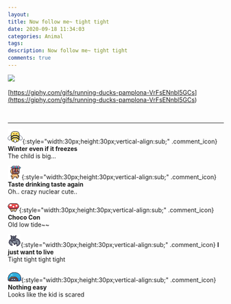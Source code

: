 ```yaml
---
layout: 
title: Now follow me~ tight tight
date: 2020-09-18 11:34:03
categories: Animal
tags: 
description: Now follow me~ tight tight
comments: true
---
```


![](https://social-phinf.pstatic.net/20200904_158/1599222806972Vxk4u_GIF/1.gif)

[https://giphy.com/gifs/running-ducks-pamplona-VrFsENnbl5GCs](<https://giphy.com/gifs/running-ducks-pamplona-VrFsENnbl5GCs>)

​

* * *

![comment](/assets/character/bee.png){:style="width:30px;height:30px;vertical-align:sub;" .comment_icon} **Winter even if it freezes**  
The child is big...   
  
![comment](/assets/character/mask.png){:style="width:30px;height:30px;vertical-align:sub;" .comment_icon} **Taste drinking taste again**  
Oh.. crazy nuclear cute..   
  
![comment](/assets/character/mushroom.png){:style="width:30px;height:30px;vertical-align:sub;" .comment_icon} **Choco Con**  
Old low tide~~   
  
![comment](/assets/character/bat.png){:style="width:30px;height:30px;vertical-align:sub;" .comment_icon} **I just want to live**  
Tight tight tight tight   
  
![comment](/assets/character/turtle.png){:style="width:30px;height:30px;vertical-align:sub;" .comment_icon} **Nothing easy**  
Looks like the kid is scared   
  


